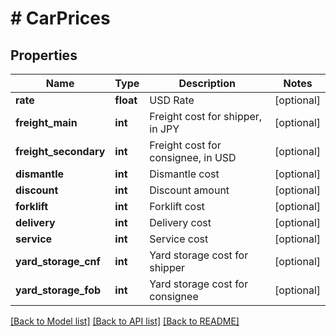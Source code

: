 # # CarPrices

## Properties

Name | Type | Description | Notes
------------ | ------------- | ------------- | -------------
**rate** | **float** | USD Rate | [optional]
**freight_main** | **int** | Freight cost for shipper, in JPY | [optional]
**freight_secondary** | **int** | Freight cost for consignee, in USD | [optional]
**dismantle** | **int** | Dismantle cost | [optional]
**discount** | **int** | Discount amount | [optional]
**forklift** | **int** | Forklift cost | [optional]
**delivery** | **int** | Delivery cost | [optional]
**service** | **int** | Service cost | [optional]
**yard_storage_cnf** | **int** | Yard storage cost for shipper | [optional]
**yard_storage_fob** | **int** | Yard storage cost for consignee | [optional]

[[Back to Model list]](../../README.md#models) [[Back to API list]](../../README.md#endpoints) [[Back to README]](../../README.md)
